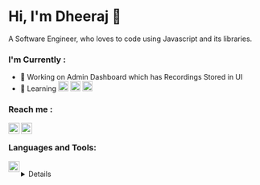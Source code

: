 # Hi, I'm Dheeraj 👋
A Software Engineer, who loves to code using Javascript and its libraries.

### I'm Currently :
- 🔭 Working on Admin Dashboard which has Recordings Stored in UI
- 🌱 Learning <img height="20" src="https://upload.wikimedia.org/wikipedia/commons/e/e0/React.png"> <img height="20" src = "https://upload.wikimedia.org/wikipedia/commons/6/67/NodeJS.png"> <img height = "20" src ="https://upload.wikimedia.org/wikipedia/commons/9/93/MongoDB_Logo.svg">

### Reach me :

<a href="https://www.linkedin.com/in/dheeraj-gumudavelli/">
<img align="left" alt="Dheeraj G | LinkedIn" width="22px" src="https://cdn.jsdelivr.net/npm/simple-icons@v3/icons/linkedin.svg" />
</a>

<a href="https://twitter.com/Dheeraj37086597">
<img align="left" alt="Dheeraj G | Twitter" width="22px" src="https://cdn.jsdelivr.net/npm/simple-icons@v3/icons/twitter.svg" />
</a>
<br>

### Languages and Tools:
<img align="left" alt="Vs Code" width = "22px" src="https://upload.wikimedia.org/wikipedia/commons/f/f3/Visual_Studio_Code_0.10.1_icon.png">

<br>

<details>
  <img align="left" alt="Dheeraj's Github Stats" src="https://github-readme-stats.codestackr.vercel.app/api?username=dheeraj-95&show_icons=true&hide_border=true&theme=radical"/>
  <img align="left" alt="Dheeraj's Github Stats" src="https://github-readme-stats.vercel.app/api/top-langs/?username=dheeraj-95&layout=compact" />
</details>
